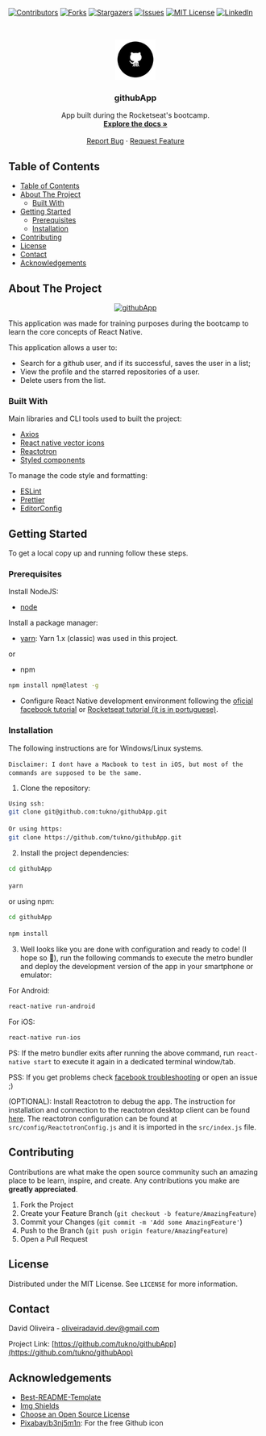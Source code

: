 <!--
*** Thanks for checking out this README Template. If you have a suggestion that would
*** make this better, please fork the repo and create a pull request or simply open
*** an issue with the tag "enhancement".
*** Thanks again! Now go create something AMAZING! :D
-->

<!-- PROJECT SHIELDS -->
<!--
*** I'm using markdown "reference style" links for readability.
*** Reference links are enclosed in brackets [ ] instead of parentheses ( ).
*** See the bottom of this document for the declaration of the reference variables
*** for contributors-url, forks-url, etc. This is an optional, concise syntax you may use.
*** https://www.markdownguide.org/basic-syntax/#reference-style-links
-->

[![Contributors][contributors-shield]][contributors-url]
[![Forks][forks-shield]][forks-url]
[![Stargazers][stars-shield]][stars-url]
[![Issues][issues-shield]][issues-url]
[![MIT License][license-shield]][license-url]
[![LinkedIn][linkedin-shield]][linkedin-url]

<!-- PROJECT LOGO -->
<br />
<p align="center">
  <a href="https://github.com/tukno/githubApp">
    <img src="resources/images/logo/logo.png" alt="Logo" width="80" height="80">
  </a>

  <h3 align="center">githubApp</h3>

  <p align="center">
    App built during the Rocketseat's bootcamp.
    <br />
    <a href="https://github.com/tukno/githubApp"><strong>Explore the docs »</strong></a>
    <br />
    <br />
    <a href="https://github.com/tukno/githubApp/issues">Report Bug</a>
    ·
    <a href="https://github.com/tukno/githubApp/issues">Request Feature</a>
  </p>
</p>

<!-- TABLE OF CONTENTS -->

## Table of Contents

- [Table of Contents](#table-of-contents)
- [About The Project](#about-the-project)
  - [Built With](#built-with)
- [Getting Started](#getting-started)
  - [Prerequisites](#prerequisites)
  - [Installation](#installation)
- [Contributing](#contributing)
- [License](#license)
- [Contact](#contact)
- [Acknowledgements](#acknowledgements)

<!-- ABOUT THE PROJECT -->

## About The Project

<div align="center">

[![githubApp][product-screenshot]]()

</div>

This application was made for training purposes during the bootcamp to learn the core concepts of React Native.

This application allows a user to:

- Search for a github user, and if its successful, saves the user in a list;
- View the profile and the starred repositories of a user.
- Delete users from the list.

### Built With

Main libraries and CLI tools used to built the project:

- [Axios](https://github.com/axios/axios)
- [React native vector icons](https://github.com/oblador/react-native-vector-icons)
- [Reactotron](https://github.com/infinitered/reactotron)
- [Styled components](https://github.com/styled-components/styled-components)

To manage the code style and formatting:

- [ESLint](https://github.com/eslint/eslint)
- [Prettier](https://github.com/prettier/prettier)
- [EditorConfig](https://editorconfig.org/)

<!-- GETTING STARTED -->

## Getting Started

To get a local copy up and running follow these steps.

### Prerequisites

Install NodeJS:

- [node](https://nodejs.org/en/)

Install a package manager:

- [yarn](https://classic.yarnpkg.com/lang/en/): Yarn 1.x (classic) was used in this project.

or

- npm

```sh
npm install npm@latest -g
```

- Configure React Native development environment following the [oficial facebook tutorial](https://facebook.github.io/react-native/docs/getting-started) or [Rocketseat tutorial (it is in portuguese)](https://docs.rocketseat.dev/ambiente-react-native/introducao).

### Installation

The following instructions are for Windows/Linux systems.

`Disclaimer: I dont have a Macbook to test in iOS, but most of the commands are supposed to be the same.`

1. Clone the repository:

```sh
Using ssh:
git clone git@github.com:tukno/githubApp.git

Or using https:
git clone https://github.com/tukno/githubApp.git
```

2. Install the project dependencies:

```sh
cd githubApp

yarn
```

or using npm:

```sh
cd githubApp

npm install
```

3. Well looks like you are done with configuration and ready to code! (I hope so :tada:), run the following commands to execute the metro bundler and deploy the development version of the app in your smartphone or emulator:

For Android:

```sh
react-native run-android
```

For iOS:

```sh
react-native run-ios
```

PS: If the metro bundler exits after running the above command, run `react-native start` to execute it again in a dedicated terminal window/tab.

PSS: If you get problems check [facebook troubleshooting](https://facebook.github.io/react-native/docs/troubleshooting#content) or open an issue ;)

(OPTIONAL): Install Reactotron to debug the app.
The instruction for installation and connection to the reactotron desktop client can be found [here](https://github.com/infinitered/reactotron).
The reactotron configuration can be found at `src/config/ReactotronConfig.js` and it is imported in the `src/index.js` file.

<!-- USAGE EXAMPLES -->

<!-- ## Usage

Use this space to show useful examples of how a project can be used. Additional screenshots, code examples and demos work well in this space. You may also link to more resources.

_For more examples, please refer to the [Documentation](https://example.com)_ -->

<!-- ROADMAP -->

<!-- ## Roadmap

See the [open issues](https://github.com/tukno/githubApp/issues) for a list of proposed features (and known issues). -->

<!-- CONTRIBUTING -->

## Contributing

Contributions are what make the open source community such an amazing place to be learn, inspire, and create. Any contributions you make are **greatly appreciated**.

1. Fork the Project
2. Create your Feature Branch (`git checkout -b feature/AmazingFeature`)
3. Commit your Changes (`git commit -m 'Add some AmazingFeature'`)
4. Push to the Branch (`git push origin feature/AmazingFeature`)
5. Open a Pull Request

<!-- LICENSE -->

## License

Distributed under the MIT License. See `LICENSE` for more information.

<!-- CONTACT -->

## Contact

David Oliveira - oliveiradavid.dev@gmail.com

Project Link: [https://github.com/tukno/githubApp](https://github.com/tukno/githubApp)

<!-- ACKNOWLEDGEMENTS -->

## Acknowledgements

- [Best-README-Template](https://github.com/othneildrew/Best-README-Template)
- [Img Shields](https://shields.io)
- [Choose an Open Source License](https://choosealicense.com)
- [Pixabay/b3nj5m1n](https://pixabay.com/users/b3nj5m1n-5952967/): For the free Github icon
  <!-- MARKDOWN LINKS & IMAGES -->
  <!-- https://www.markdownguide.org/basic-syntax/#reference-style-links -->

[contributors-shield]: https://img.shields.io/github/contributors/tukno/githubApp.svg?style=flat-square
[contributors-url]: https://github.com/tukno/githubApp/graphs/contributors
[forks-shield]: https://img.shields.io/github/forks/tukno/githubApp.svg?style=flat-square
[forks-url]: https://github.com/tukno/githubApp/network/members
[stars-shield]: https://img.shields.io/github/stars/tukno/githubApp.svg?style=flat-square
[stars-url]: https://github.com/tukno/githubApp/stargazers
[issues-shield]: https://img.shields.io/github/issues/tukno/githubApp.svg?style=flat-square
[issues-url]: https://github.com/tukno/githubApp/issues
[license-shield]: https://img.shields.io/github/license/tukno/githubApp.svg?style=flat-square
[license-url]: https://github.com/tukno/githubApp/blob/master/LICENSE.txt
[linkedin-shield]: https://img.shields.io/badge/-LinkedIn-black.svg?style=flat-square&logo=linkedin&colorB=555
[linkedin-url]: https://linkedin.com/in/tukno
[product-screenshot]: resources/images/app.gif
